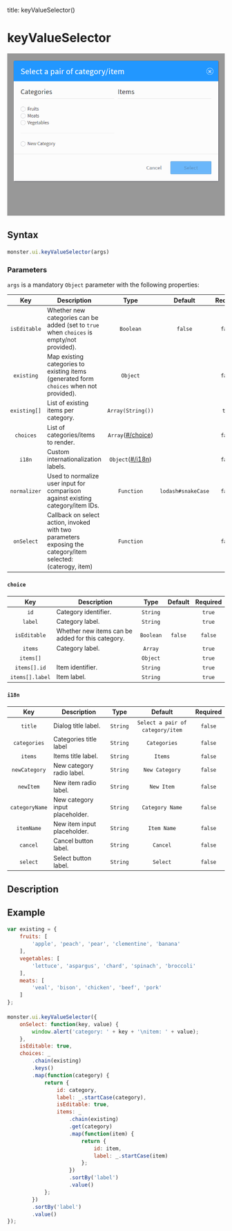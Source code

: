 title: keyValueSelector()

# keyValueSelector

![](images/keyValueSelector.gif)

## Syntax
```javascript
monster.ui.keyValueSelector(args)
```

### Parameters
`args` is a mandatory `Object` parameter with the following properties:

Key | Description | Type | Default | Required
:-: | --- | :-: | :-: | :-:
`isEditable` | Whether new categories can be added (set to `true` when `choices` is empty/not provided). | `Boolean` | `false` | `false`
`existing` | Map existing categories to existing items (generated form `choices` when not provided).  | `Object` | | `false`
`existing[]` | List of existing items per category. | `Array(String())` | | `true`
`choices` | List of categories/items to render. | `Array`([#/choice](#choice)) | | `false`
`i18n` | Custom internationalization labels. | `Object`([#/i18n](#i18n)) | | `false`
`normalizer` | Used to normalize user input for comparison against existing category/item IDs. | `Function` | `lodash#snakeCase` | `false`
`onSelect` | Callback on select action, invoked with two parameters exposing the category/item selected: (caterogy, item) | `Function` | | `false`

#### `choice`

Key | Description | Type | Default | Required
:-: | --- | :-: | :-: | :-:
`id` | Category identifier. | `String` | | `true`
`label` | Category label. | `String` | | `true`
`isEditable` | Whether new items can be added for this category. | `Boolean` | `false` | `false`
`items` | Category label. | `Array` | | `true`
`items[]` | | `Object` | | `true`
`items[].id` | Item identifier. | `String` | | `true`
`items[].label` | Item label. | `String` | | `true`

#### `i18n`

Key | Description | Type | Default | Required
:-: | --- | :-: | :-: | :-:
`title` | Dialog title label. | `String` | `Select a pair of category/item` | `false`
`categories` | Categories title label | `String` | `Categories` | `false`
`items` | Items title label. | `String` | `Items` | `false`
`newCategory` | New category radio label.  | `String` | `New Category` | `false`
`newItem` | New item radio label. | `String` | `New Item` | `false`
`categoryName` | New category input placeholder. | `String` | `Category Name` | `false`
`itemName` | New item input placeholder. | `String` | `Item Name` | `false`
`cancel` | Cancel button label. | `String` | `Cancel` | `false`
`select` | Select button label. | `String` | `Select` | `false`


## Description

## Example
```js
var existing = {
    fruits: [
        'apple', 'peach', 'pear', 'clementine', 'banana'
    ],
    vegetables: [
        'lettuce', 'aspargus', 'chard', 'spinach', 'broccoli'
    ],
    meats: [
        'veal', 'bison', 'chicken', 'beef', 'pork'
    ]
};

monster.ui.keyValueSelector({
    onSelect: function(key, value) {
        window.alert('category: ' + key + '\nitem: ' + value);
    },
    isEditable: true,
    choices: _
        .chain(existing)
        .keys()
        .map(function(category) {
            return {
                id: category,
                label: _.startCase(category),
                isEditable: true,
                items: _
                    .chain(existing)
                    .get(category)
                    .map(function(item) {
                        return {
                            id: item,
                            label: _.startCase(item)
                        };
                    })
                    .sortBy('label')
                    .value()
            };
        })
        .sortBy('label')
        .value()
});
```
